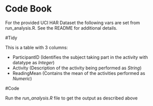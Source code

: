# Code Book

For the provided UCI HAR Dataset the following vars are set from run_analysis.R. See the README for additional details.

#Tidy

This is a table with 3 columns:

* ParticipantID (Identifies the subject taking part in the activity with datatype as *Integer*)
* Activity (Description of the activity being performed as *String*)
* ReadingMean (Contains the mean of the activities performed as *Numeric*)


#Code

Run the *run_analysis.R* file to get the output as described above